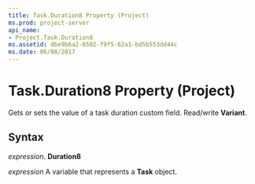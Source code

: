 ```yaml
---
title: Task.Duration8 Property (Project)
ms.prod: project-server
api_name:
- Project.Task.Duration8
ms.assetid: dbe9b6a2-6502-f9f5-62a1-bd5b553dd44c
ms.date: 06/08/2017
---
```



# Task.Duration8 Property (Project)

 Gets or sets the value of a task duration custom field. Read/write **Variant**.


## Syntax

 _expression_. **Duration8**

 _expression_ A variable that represents a **Task** object.


